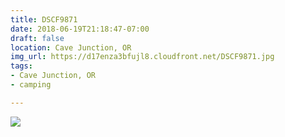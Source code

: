 ```yaml
---
title: DSCF9871
date: 2018-06-19T21:18:47-07:00
draft: false
location: Cave Junction, OR
img_url: https://d17enza3bfujl8.cloudfront.net/DSCF9871.jpg
tags:
- Cave Junction, OR
- camping

---
```


![](https://d17enza3bfujl8.cloudfront.net/DSCF9871.jpg)


